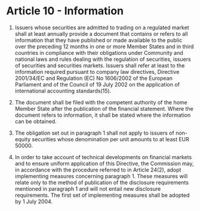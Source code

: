 # Article 10 - Information


1. Issuers whose securities are admitted to trading on a regulated market shall at least annually provide a document that contains or refers to all information that they have published or made available to the public over the preceding 12 months in one or more Member States and in third countries in compliance with their obligations under Community and national laws and rules dealing with the regulation of securities, issuers of securities and securities markets. Issuers shall refer at least to the information required pursuant to company law directives, Directive 2001/34/EC and Regulation (EC) No 1606/2002 of the European Parliament and of the Council of 19 July 2002 on the application of international accounting standards(15).

2. The document shall be filed with the competent authority of the home Member State after the publication of the financial statement. Where the document refers to information, it shall be stated where the information can be obtained.

3. The obligation set out in paragraph 1 shall not apply to issuers of non-equity securities whose denomination per unit amounts to at least EUR 50000.

4. In order to take account of technical developments on financial markets and to ensure uniform application of this Directive, the Commission may, in accordance with the procedure referred to in Article 24(2), adopt implementing measures concerning paragraph 1. These measures will relate only to the method of publication of the disclosure requirements mentioned in paragraph 1 and will not entail new disclosure requirements. The first set of implementing measures shall be adopted by 1 July 2004.
